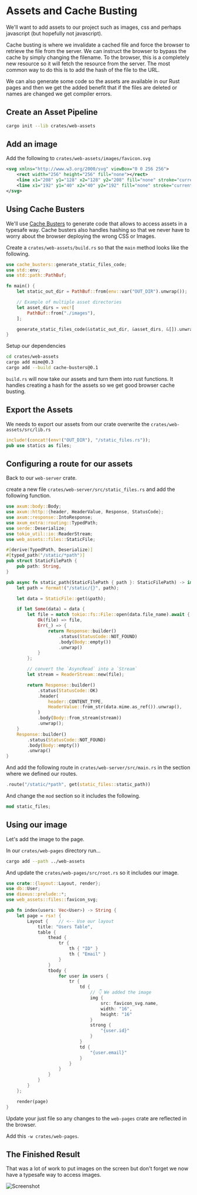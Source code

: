 # Assets and Cache Busting

We'll want to add assets to our project such as images, css and perhaps javascript (but hopefully not javascript).

Cache busting is where we invalidate a cached file and force the browser to retrieve the file from the server. We can instruct the browser to bypass the cache by simply changing the filename. To the browser, this is a completely new resource so it will fetch the resource from the server. The most common way to do this is to add the hash of the file to the URL.

We can also generate some code so the assets are available in our Rust pages and then we get the added benefit that if the files are deleted or names are changed we get compiler errors.

## Create an Asset Pipeline

```sh
cargo init --lib crates/web-assets
```

## Add an image

Add the following to `crates/web-assets/images/favicon.svg`

```svg
<svg xmlns="http://www.w3.org/2000/svg" viewBox="0 0 256 256">
    <rect width="256" height="256" fill="none"></rect>
    <line x1="208" y1="128" x2="128" y2="208" fill="none" stroke="currentColor" stroke-linecap="round" stroke-linejoin="round" stroke-width="32"></line>
    <line x1="192" y1="40" x2="40" y2="192" fill="none" stroke="currentColor" stroke-linecap="round" stroke-linejoin="round" stroke-width="32"></line>
</svg>
```

## Using Cache Busters

We'll use [Cache Busters](https://github.com/bionic-gpt/cache-busters) to generate code that allows to access assets in a typesafe way. Cache busters also handles hashing so that we never have to worry about the browser deploying the wrong CSS or Images.


Create a  `crates/web-assets/build.rs` so that the `main` method looks like the following.

```rust
use cache_busters::generate_static_files_code;
use std::env;
use std::path::PathBuf;

fn main() {
    let static_out_dir = PathBuf::from(env::var("OUT_DIR").unwrap());

    // Example of multiple asset directories
    let asset_dirs = vec![
        PathBuf::from("./images"),
    ];

    generate_static_files_code(&static_out_dir, &asset_dirs, &[]).unwrap();
}
```

Setup our dependencies

```sh
cd crates/web-assets
cargo add mime@0.3
cargo add --build cache-busters@0.1
```

`build.rs` will now take our assets and turn them into rust functions. It handles creating a hash for the assets so we get good browser cache busting.

## Export the Assets

We needs to export our assets from our crate overwrite the `crates/web-assets/src/lib.rs`

```rust
include!(concat!(env!("OUT_DIR"), "/static_files.rs"));
pub use statics as files;
```

## Configuring a route for our assets

Back to our `web-server` crate.

create a new file `crates/web-server/src/static_files.rs` and add the following function.

```rust
use axum::body::Body;
use axum::http::{header, HeaderValue, Response, StatusCode};
use axum::response::IntoResponse;
use axum_extra::routing::TypedPath;
use serde::Deserialize;
use tokio_util::io::ReaderStream;
use web_assets::files::StaticFile;

#[derive(TypedPath, Deserialize)]
#[typed_path("/static/*path")]
pub struct StaticFilePath {
    pub path: String,
}

pub async fn static_path(StaticFilePath { path }: StaticFilePath) -> impl IntoResponse {
    let path = format!("/static/{}", path);

    let data = StaticFile::get(&path);

    if let Some(data) = data {
        let file = match tokio::fs::File::open(data.file_name).await {
            Ok(file) => file,
            Err(_) => {
                return Response::builder()
                    .status(StatusCode::NOT_FOUND)
                    .body(Body::empty())
                    .unwrap()
            }
        };

        // convert the `AsyncRead` into a `Stream`
        let stream = ReaderStream::new(file);

        return Response::builder()
            .status(StatusCode::OK)
            .header(
                header::CONTENT_TYPE,
                HeaderValue::from_str(data.mime.as_ref()).unwrap(),
            )
            .body(Body::from_stream(stream))
            .unwrap();
    }
    Response::builder()
        .status(StatusCode::NOT_FOUND)
        .body(Body::empty())
        .unwrap()
}
```

And add the following route in `crates/web-server/src/main.rs` in the section where we defined our routes.

```rust
.route("/static/*path", get(static_files::static_path))
```

And change the `mod` section so it includes the following.

```rust
mod static_files;
```

## Using our image

Let's add the image to the page.

In our `crates/web-pages` directory run...

```sh
cargo add --path ../web-assets
```

And update the `crates/web-pages/src/root.rs` so it includes our image.

```rust
use crate::{layout::Layout, render};
use db::User;
use dioxus::prelude::*;
use web_assets::files::favicon_svg;

pub fn index(users: Vec<User>) -> String {
    let page = rsx! {
        Layout {    // <-- Use our layout
            title: "Users Table",
            table {
                thead {
                    tr {
                        th { "ID" }
                        th { "Email" }
                    }
                }
                tbody {
                    for user in users {
                        tr {
                            td {
                                // 👇 We added the image
                                img {
                                    src: favicon_svg.name,
                                    width: "16",
                                    height: "16"
                                }
                                strong {
                                    "{user.id}"
                                }
                            }
                            td {
                                "{user.email}"
                            }
                        }
                    }
                }
            }
        }
    };

    render(page)
}
```

Update your just file so any changes to the `web-pages` crate are reflected in the browser.

Add this `-w crates/web-pages`.

## The Finished Result

That was a lot of work to put images on the screen but don't forget we now have a typesafe way to access images. 

![Screenshot](./screenshot-with-images.png)

